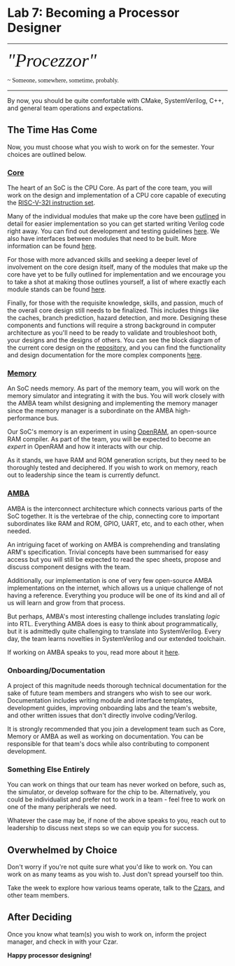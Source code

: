 # Lab 7: Becoming a Processor Designer

---
<span style="font-family: 'Times New Roman'; font-size: 3em;">*"Procezzor"*</span>

<span style="font-family: 'Times New Roman'; font-size: 1em; align: right">
~ Someone, somewhere, sometime, probably.
</span>

---

By now, you should be quite comfortable with CMake, SystemVerilog, C++, and
general team operations and expectations. 

## The Time Has Come
Now, you must choose what you wish to work on for the semester. Your choices 
are outlined below.

### [Core](https://github.com/NYU-Processor-Design/nyu-core)
The heart of an SoC is the CPU Core. As part of the core team, you will work on 
the design and implementation of a CPU core capable of executing the 
[RISC-V-32I instruction set](https://riscv.org/wp-content/uploads/2017/05/riscv-spec-v2.2.pdf). 

Many of the individual modules that make up the core have been [outlined](https://github.com/NYU-Processor-Design/nyu-core/tree/main/Documentation/Module-Docs) 
in detail for easier implementation so you can get started writing Verilog code 
right away. You can find out development and testing guidelines [here](https://github.com/NYU-Processor-Design/nyu-core/blob/main/Documentation/Dev-and-Test-Docs/dev-test-process.md).
We also have interfaces between modules that need to be built. More information 
can be found [here](https://github.com/orgs/NYU-Processor-Design/projects/4).

For those with more advanced skills and seeking a deeper level of involvement on
the core design itself, many of the modules that make up the core have yet to be 
fully outlined for implementation and we encourage you to take a shot at making 
those outlines yourself, a list of where exactly each module stands can be found 
[here](https://github.com/orgs/NYU-Processor-Design/projects/4).

Finally, for those with the requisite knowledge, skills, and passion, much of the
overall core design still needs to be finalized. This includes things like the 
caches, branch prediction, hazard detection, and more. Designing these components
and functions will require a strong background in computer architecture as
you'll need to be ready to validate and troubleshoot both, your designs and the 
designs of others. You can see the block diagram of the current core design on 
the [repository](https://github.com/NYU-Processor-Design/nyu-core), and you can 
find the functionality and design documentation for the more complex components 
[here](https://github.com/NYU-Processor-Design/nyu-core/tree/main/Documentation/Complex-Module-Functions).

### [Memory](https://github.com/NYU-Processor-Design/nyu-mem)
An SoC needs memory. As part of the memory team, you will work on the memory
simulator and integrating it with the bus. You will work closely with the AMBA
team whilst designing and implementing the memory manager since the memory 
manager is a subordinate on the AMBA high-performance bus.

Our SoC's memory is an experiment in using [OpenRAM](https://openram.org/),
an open-source RAM compiler. As part of the team, you will be expected to
become an _expert_ in OpenRAM and how it interacts with our chip.

As it stands, we have RAM and ROM generation scripts, but they need to be
thoroughly tested and deciphered. If you wish to work on memory, reach out 
to leadership since the team is currently defunct. 

### [AMBA](https://github.com/NYU-Processor-Design/nyu-amba)
AMBA is the interconnect architecture which connects various parts of the SoC
together. It is the vertebrae of the chip, connecting core to important 
subordinates like RAM and ROM, GPIO, UART, etc, and to each other, when 
needed.

An intriguing facet of working on AMBA is comprehending and translating ARM's
specification. Trivial concepts have been summarised for easy access but you 
will still be expected to read the spec sheets, propose and discuss component
designs with the team.

Additionally, our implementation is one of very few open-source AMBA 
implementations on the internet, which allows us a unique challenge of not 
having a reference. Everything you produce will be one of its kind and all of us
will learn and grow from that process.

But perhaps, AMBA's most interesting challenge includes translating _logic_ into
RTL. Everything AMBA does is easy to think about programmatically, but it is 
admittedly quite challenging to translate into SystemVerilog. Every day, the 
team learns novelties in SystemVerilog and our extended toolchain.

If working on AMBA speaks to you, read more about it [here](https://github.com/NYU-Processor-Design/nyu-amba).

<!-- 
### Simulator
Every processor needs its own simulator for verification. 

### Software
What good is a processor without software that can run on it?

-->

### Onboarding/Documentation
A project of this magnitude needs thorough technical documentation for the sake
of future team members and strangers who wish to see our work. Documentation 
includes writing module and interface templates, development guides, improving 
onboarding labs and the team's website, and other written issues that don't 
directly involve coding/Verilog. 

It is strongly recommended that you join a development team such as Core, Memory 
or AMBA as well as working on documentation. You can be responsible for that team's 
docs while also contributing to component development.

### Something Else Entirely
You can work on things that our team has never worked on before, such as, 
the simulator, or develop software for the chip to be. Alternatively, you could
be individualist and prefer not to work in a team - feel free to work on one of
the many peripherals we need. 

Whatever the case may be, if none of the above speaks to you, reach out to 
leadership to discuss next steps so we can equip you for success. 

## Overwhelmed by Choice
Don't worry if you're not quite sure what you'd like to work on. You can work
on as many teams as you wish to. Just don't spread yourself too thin. 

Take the week to explore how various teams operate, talk to the [Czars](../../vip_course_docs/membership.md/#czars),
and other team members. 

## After Deciding
Once you know what team(s) you wish to work on, inform the project manager, 
and check in with your Czar.

**Happy processor designing!**
